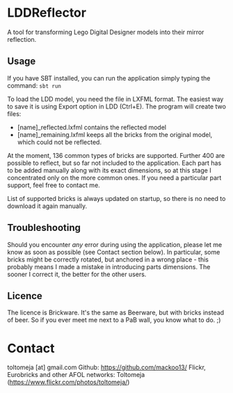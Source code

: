 # LDDReflector
A tool for transforming Lego Digital Designer models into their mirror reflection.

## Usage
If you have SBT installed, you can run the application simply typing the command:
`sbt run`

To load the LDD model, you need the file in LXFML format. The easiest way to save it is using Export option in LDD (Ctrl+E).
The program will create two files:
* [name]_reflected.lxfml contains the reflected model
* [name]_remaining.lxfml keeps all the bricks from the original model, which could not be reflected.

At the moment, 136 common types of bricks are supported. Further 400 are possible to reflect, but so far not included to the application.
Each part has to be added manually along with its exact dimensions, so at this stage I concentrated only on the more common ones.
If you need a particular part support, feel free to contact me.

List of supported bricks is always updated on startup, so there is no need to download it again manually.

## Troubleshooting
Should you encounter *any* error during using the application, please let me know as soon as possible (see Contact section below).
In particular, some bricks might be correctly rotated, but anchored in a wrong place - this probably means I made a mistake in introducing parts dimensions.
The sooner I correct it, the better for the other users.

## Licence
The licence is Brickware. It's the same as Beerware, but with bricks instead of beer.
So if you ever meet me next to a PaB wall, you know what to do. ;)

# Contact
toltomeja [at] gmail.com
Github: https://github.com/mackoo13/
Flickr, Eurobricks and other AFOL networks: Toltomeja (https://www.flickr.com/photos/toltomeja/)

